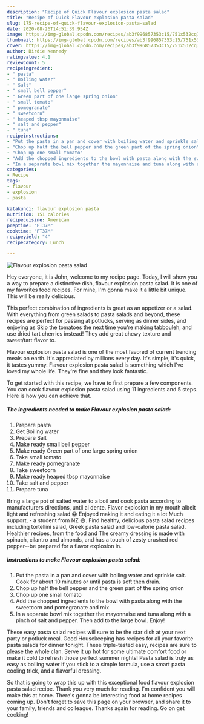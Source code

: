 ```yaml
---
description: "Recipe of Quick Flavour explosion pasta salad"
title: "Recipe of Quick Flavour explosion pasta salad"
slug: 175-recipe-of-quick-flavour-explosion-pasta-salad
date: 2020-08-26T14:51:39.954Z
image: https://img-global.cpcdn.com/recipes/ab3f996857353c15/751x532cq70/flavour-explosion-pasta-salad-recipe-main-photo.jpg
thumbnail: https://img-global.cpcdn.com/recipes/ab3f996857353c15/751x532cq70/flavour-explosion-pasta-salad-recipe-main-photo.jpg
cover: https://img-global.cpcdn.com/recipes/ab3f996857353c15/751x532cq70/flavour-explosion-pasta-salad-recipe-main-photo.jpg
author: Birdie Kennedy
ratingvalue: 4.1
reviewcount: 5
recipeingredient:
- " pasta"
- " Boiling water"
- " Salt"
- " small bell pepper"
- " Green part of one large spring onion"
- " small tomato"
- " pomegranate"
- " sweetcorn"
- " heaped tbsp mayonnaise"
- " salt and pepper"
- " tuna"
recipeinstructions:
- "Put the pasta in a pan and cover with boiling water and sprinkle salt. Cook for about 10 minutes or until pasta is soft then drain."
- "Chop up half the bell pepper and the green part of the spring onion"
- "Chop up one small tomato"
- "Add the chopped ingredients to the bowl with pasta along with the sweetcorn and pomegranate and mix"
- "In a separate bowl mix together the mayonnaise and tuna along with a pinch of salt and pepper. Then add to the large bowl. Enjoy!"
categories:
- Recipe
tags:
- flavour
- explosion
- pasta

katakunci: flavour explosion pasta 
nutrition: 151 calories
recipecuisine: American
preptime: "PT37M"
cooktime: "PT37M"
recipeyield: "4"
recipecategory: Lunch

---
```



![Flavour explosion pasta salad](https://img-global.cpcdn.com/recipes/ab3f996857353c15/751x532cq70/flavour-explosion-pasta-salad-recipe-main-photo.jpg)

Hey everyone, it is John, welcome to my recipe page. Today, I will show you a way to prepare a distinctive dish, flavour explosion pasta salad. It is one of my favorites food recipes. For mine, I'm gonna make it a little bit unique. This will be really delicious.

This perfect combination of ingredients is great as an appetizer or a salad. With everything from green salads to pasta salads and beyond, these recipes are perfect for passing at potlucks, serving as dinner sides, and enjoying as Skip the tomatoes the next time you&#39;re making tabbouleh, and use dried tart cherries instead! They add great chewy texture and sweet/tart flavor to.

Flavour explosion pasta salad is one of the most favored of current trending meals on earth. It's appreciated by millions every day. It's simple, it's quick, it tastes yummy. Flavour explosion pasta salad is something which I've loved my whole life. They're fine and they look fantastic.


To get started with this recipe, we have to first prepare a few components. You can cook flavour explosion pasta salad using 11 ingredients and 5 steps. Here is how you can achieve that.

<!--inarticleads1-->

##### The ingredients needed to make Flavour explosion pasta salad:

1. Prepare  pasta
1. Get  Boiling water
1. Prepare  Salt
1. Make ready  small bell pepper
1. Make ready  Green part of one large spring onion
1. Take  small tomato
1. Make ready  pomegranate
1. Take  sweetcorn
1. Make ready  heaped tbsp mayonnaise
1. Take  salt and pepper
1. Prepare  tuna


Bring a large pot of salted water to a boil and cook pasta according to manufacturers directions, until al dente. Flavor explosion in my mouth albeit light and refreshing salad 😀 Enjoyed making it and eating it a lot Much support, - a student from NZ 😄. Find healthy, delicious pasta salad recipes including tortellini salad, Greek pasta salad and low-calorie pasta salad. Healthier recipes, from the food and The creamy dressing is made with spinach, cilantro and almonds, and has a touch of zesty crushed red pepper--be prepared for a flavor explosion in. 

<!--inarticleads2-->

##### Instructions to make Flavour explosion pasta salad:

1. Put the pasta in a pan and cover with boiling water and sprinkle salt. Cook for about 10 minutes or until pasta is soft then drain.
1. Chop up half the bell pepper and the green part of the spring onion
1. Chop up one small tomato
1. Add the chopped ingredients to the bowl with pasta along with the sweetcorn and pomegranate and mix
1. In a separate bowl mix together the mayonnaise and tuna along with a pinch of salt and pepper. Then add to the large bowl. Enjoy!


These easy pasta salad recipes will sure to be the star dish at your next party or potluck meal. Good Housekeeping has recipes for all your favorite pasta salads for dinner tonight. These triple-tested easy, recipes are sure to please the whole clan. Serve it up hot for some ultimate comfort food or make it cold to refresh those perfect summer nights! Pasta salad is truly as easy as boiling water if you stick to a simple formula, use a smart pasta cooling trick, and a flavorful dressing. 

So that is going to wrap this up with this exceptional food flavour explosion pasta salad recipe. Thank you very much for reading. I'm confident you will make this at home. There's gonna be interesting food at home recipes coming up. Don't forget to save this page on your browser, and share it to your family, friends and colleague. Thanks again for reading. Go on get cooking!
